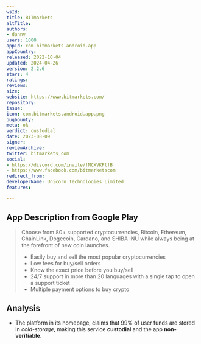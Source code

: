 ```yaml
---
wsId: 
title: BITmarkets
altTitle: 
authors:
- danny
users: 1000
appId: com.bitmarkets.android.app
appCountry: 
released: 2022-10-04
updated: 2024-04-26
version: 2.2.6
stars: 4
ratings: 
reviews: 
size: 
website: https://www.bitmarkets.com/
repository: 
issue: 
icon: com.bitmarkets.android.app.png
bugbounty: 
meta: ok
verdict: custodial
date: 2023-08-09
signer: 
reviewArchive: 
twitter: bitmarkets_com
social:
- https://discord.com/invite/fNCXVKFtfB
- https://www.facebook.com/bitmarketscom
redirect_from: 
developerName: Unicorn Technologies Limited
features: 

---
```


## App Description from Google Play

  > Choose from 80+ supported cryptocurrencies, Bitcoin, Ethereum, ChainLink, Dogecoin, Cardano, and SHIBA INU while always being at the forefront of new coin launches.
  > 
  > - Easily buy and sell the most popular cryptocurrencies
  > - Low fees for buy/sell orders
  > - Know the exact price before you buy/sell
  > - 24/7 support in more than 20 languages ​​with a single tap to open a support ticket
  > - Multiple payment options to buy crypto

## Analysis 

- The platform in its homepage, claims that 99% of user funds are stored in *cold-storage*, making this service **custodial** and the app **non-verifiable**.
